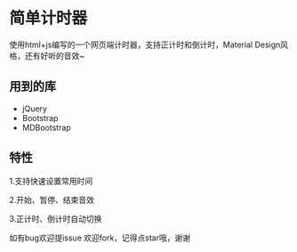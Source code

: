 # 简单计时器
使用html+js编写的一个网页端计时器，支持正计时和倒计时，Material Design风格，还有好听的音效~

## 用到的库

- jQuery
- Bootstrap
- MDBootstrap

## 特性

1.支持快速设置常用时间

2.开始、暂停、结束音效

3.正计时、倒计时自动切换

如有bug欢迎提issue
欢迎fork，记得点star哦，谢谢
